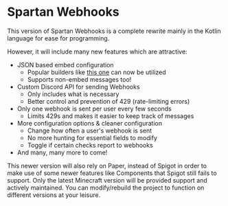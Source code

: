 # Spartan Webhooks
This version of Spartan Webhooks is a complete rewrite
mainly in the Kotlin language for ease for programming.

However, it will include many new features which are attractive:
  * JSON based embed configuration
    * Popular builders like [this one](https://glitchii.github.io/embedbuilder/) can now be utilized
    * Supports non-embed messages too!
  * Custom Discord API for sending Webhooks
    * Only includes what is necessary
    * Better control and prevention of 429 (rate-limiting errors)
  * Only one webhook is sent per user every few seconds
    * Limits 429s and makes it easier to keep track of messages
  * More configuration options & cleaner configuration
    * Change how often a user's webhook is sent
    * No more hunting for essential fields to modify
    * Toggle if certain checks report to webhooks
  * And many, many more to come!

This newer version will also rely on Paper, instead of Spigot in
order to make use of some newer features like Components that Spigot
still fails to support. Only the latest Minecraft version will be provided
support and actively maintained. You can modify/rebuild the project to
function on different versions at your leisure.